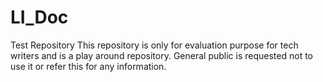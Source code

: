 # LI_Doc
Test Repository
This repository is only for evaluation purpose for tech writers and is a play around repository. General public is requested not to use it or refer this for any information.
